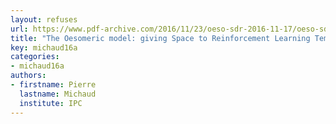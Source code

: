 ```yaml
---
layout: refuses
url: https://www.pdf-archive.com/2016/11/23/oeso-sdr-2016-11-17/oeso-sdr-2016-11-17.pdf
title: "The Oesomeric model: giving Space to Reinforcement Learning Temporal Models"
key: michaud16a
categories:
- michaud16a
authors:
- firstname: Pierre
  lastname: Michaud
  institute: IPC
---
```

